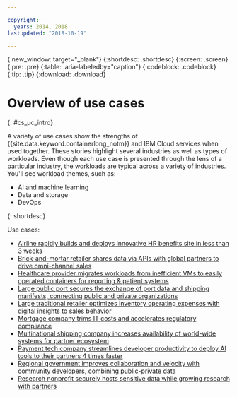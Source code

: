 ```yaml
---

copyright:
  years: 2014, 2018
lastupdated: "2018-10-19"

---
```


{:new_window: target="_blank"}
{:shortdesc: .shortdesc}
{:screen: .screen}
{:pre: .pre}
{:table: .aria-labeledby="caption"}
{:codeblock: .codeblock}
{:tip: .tip}
{:download: .download}




# Overview of use cases
{: #cs_uc_intro}

A variety of use cases show the strengths of {{site.data.keyword.containerlong_notm}} and IBM Cloud services when used together. These stories highlight several industries as well as types of workloads. Even though each use case is presented through the lens of a particular industry, the workloads are typical across a variety of industries. You'll see workload themes, such as:
* AI and machine learning
* Data and storage
* DevOps

{: shortdesc}

Use cases:
* [Airline rapidly builds and deploys innovative HR benefits site in less than 3 weeks](cs_uc_transport.html#uc_airline)
* [Brick-and-mortar retailer shares data via APIs with global partners to drive omni-channel sales](cs_uc_retail.html#uc_data-share)
* [Healthcare provider migrates workloads from inefficient VMs to easily operated containers for reporting & patient systems](cs_uc_health.html#uc_migrate)
* [Large public port secures the exchange of port data and shipping manifests, connecting public and private organizations](cs_uc_gov.html#uc_port)
* [Large traditional retailer optimizes inventory operating expenses with digital insights to sales behavior](cs_uc_retail.html#uc_grocer)
* [Mortgage company trims IT costs and accelerates regulatory compliance](cs_uc_finance.html#uc_mortgage)
* [Multinational shipping company increases availability of world-wide systems for partner ecosystem](cs_uc_transport.html#uc_shipping)
* [Payment tech company streamlines developer productivity to deploy AI tools to their partners 4 times  faster](cs_uc_finance.html#uc_payment_tech)
* [Regional government improves collaboration and velocity with community developers, combining public-private data](cs_uc_gov.html#uc_data_mashup)
* [Research nonprofit securely hosts sensitive data while growing research with partners](cs_uc_health.html#uc_research)






